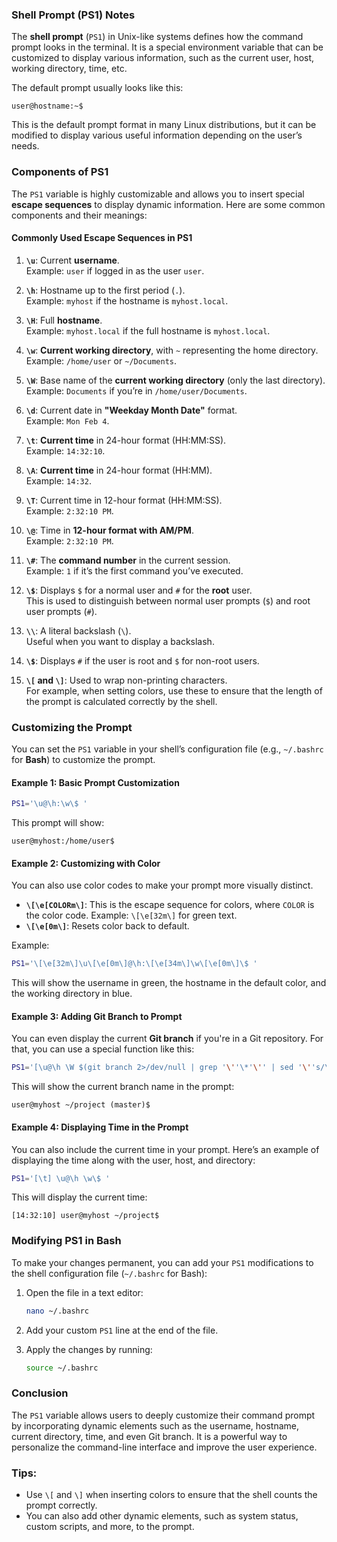 ### Shell Prompt (PS1) Notes

The **shell prompt** (`PS1`) in Unix-like systems defines how the command prompt looks in the terminal. It is a special environment variable that can be customized to display various information, such as the current user, host, working directory, time, etc.

The default prompt usually looks like this:
```
user@hostname:~$
```
This is the default prompt format in many Linux distributions, but it can be modified to display various useful information depending on the user’s needs.

### Components of PS1

The `PS1` variable is highly customizable and allows you to insert special **escape sequences** to display dynamic information. Here are some common components and their meanings:

#### Commonly Used Escape Sequences in PS1

1. **`\u`**: Current **username**.  
   Example: `user` if logged in as the user `user`.
   
2. **`\h`**: Hostname up to the first period (`.`).  
   Example: `myhost` if the hostname is `myhost.local`.

3. **`\H`**: Full **hostname**.  
   Example: `myhost.local` if the full hostname is `myhost.local`.

4. **`\w`**: **Current working directory**, with `~` representing the home directory.  
   Example: `/home/user` or `~/Documents`.

5. **`\W`**: Base name of the **current working directory** (only the last directory).  
   Example: `Documents` if you’re in `/home/user/Documents`.

6. **`\d`**: Current date in **"Weekday Month Date"** format.  
   Example: `Mon Feb 4`.

7. **`\t`**: **Current time** in 24-hour format (HH:MM:SS).  
   Example: `14:32:10`.

8. **`\A`**: **Current time** in 24-hour format (HH:MM).  
   Example: `14:32`.

9. **`\T`**: Current time in 12-hour format (HH:MM:SS).  
   Example: `2:32:10 PM`.

10. **`\@`**: Time in **12-hour format with AM/PM**.  
    Example: `2:32:10 PM`.

11. **`\#`**: The **command number** in the current session.  
    Example: `1` if it’s the first command you’ve executed.

12. **`\$`**: Displays `$` for a normal user and `#` for the **root** user.  
    This is used to distinguish between normal user prompts (`$`) and root user prompts (`#`).

13. **`\\`**: A literal backslash (`\`).  
    Useful when you want to display a backslash.

14. **`\$`**: Displays `#` if the user is root and `$` for non-root users.

15. **`\[` and `\]`**: Used to wrap non-printing characters.  
    For example, when setting colors, use these to ensure that the length of the prompt is calculated correctly by the shell.

### Customizing the Prompt

You can set the `PS1` variable in your shell’s configuration file (e.g., `~/.bashrc` for **Bash**) to customize the prompt.

#### Example 1: Basic Prompt Customization
```bash
PS1='\u@\h:\w\$ '
```
This prompt will show:
```
user@myhost:/home/user$
```

#### Example 2: Customizing with Color

You can also use color codes to make your prompt more visually distinct.

- **`\[\e[COLORm\]`**: This is the escape sequence for colors, where `COLOR` is the color code. Example: `\[\e[32m\]` for green text.
- **`\[\e[0m\]`**: Resets color back to default.

Example:
```bash
PS1='\[\e[32m\]\u\[\e[0m\]@\h:\[\e[34m\]\w\[\e[0m\]\$ '
```
This will show the username in green, the hostname in the default color, and the working directory in blue.

#### Example 3: Adding Git Branch to Prompt

You can even display the current **Git branch** if you're in a Git repository. For that, you can use a special function like this:

```bash
PS1='[\u@\h \W $(git branch 2>/dev/null | grep '\''\*'\'' | sed '\''s/\* //'\'' )]\$ '
```
This will show the current branch name in the prompt:
```
user@myhost ~/project (master)$
```

#### Example 4: Displaying Time in the Prompt
You can also include the current time in your prompt. Here’s an example of displaying the time along with the user, host, and directory:

```bash
PS1='[\t] \u@\h \w\$ '
```
This will display the current time:
```
[14:32:10] user@myhost ~/project$
```

### Modifying PS1 in Bash

To make your changes permanent, you can add your `PS1` modifications to the shell configuration file (`~/.bashrc` for Bash):

1. Open the file in a text editor:
   ```bash
   nano ~/.bashrc
   ```

2. Add your custom `PS1` line at the end of the file.

3. Apply the changes by running:
   ```bash
   source ~/.bashrc
   ```

### Conclusion

The `PS1` variable allows users to deeply customize their command prompt by incorporating dynamic elements such as the username, hostname, current directory, time, and even Git branch. It is a powerful way to personalize the command-line interface and improve the user experience.

### Tips:
- Use `\[` and `\]` when inserting colors to ensure that the shell counts the prompt correctly.
- You can also add other dynamic elements, such as system status, custom scripts, and more, to the prompt.
